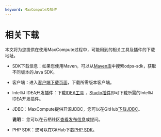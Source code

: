 ```yaml
---
keyword: MaxCompute及插件
---
```


# 相关下载

本文将为您提供在使用MaxCompute过程中，可能用到的相关工具及插件的下载地址。

-   SDK下载信息：如果您使用Maven，可以从[Maven库](http://search.maven.org/)中搜索odps-sdk，获取不同版本的Java SDK。
-   客户端：进入[客户端下载页面](https://github.com/aliyun/aliyun-odps-console/releases)，下载所需版本客户端。
-   IntelliJ IDEA开发插件：下载[IDEA工具](https://www.jetbrains.com/idea/?spm=5176.doc50891.2.4.2O5djt) ，[Studio插件](https://plugins.jetbrains.com/plugin/9193-maxcompute-studio)即可下载所需的IntelliJ IDEA开发插件。
-   JDBC：MaxCompute提供开源JDBC，您可以在GitHub[下载JDBC](https://github.com/aliyun/aliyun-odps-jdbc/releases)。

    **说明：** 您可以在云栖社区[查看发布信息](https://yq.aliyun.com/articles/72791)或提问。

-   PHP SDK：您可以在GitHub下载[PHP SDK](https://github.com/aliyun-beta/aliyun-odps-php-sdk)。

